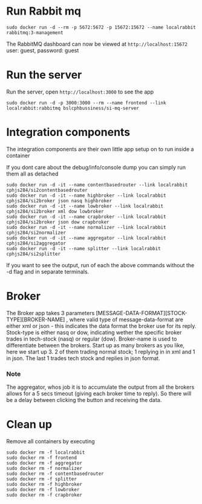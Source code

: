 
# Run Rabbit mq

`sudo docker run -d --rm -p 5672:5672 -p 15672:15672 --name localrabbit rabbitmq:3-management`

The RabbitMQ dashboard can now be viewed at `http://localhost:15672` user: guest, password: guest

# Run the server

Run the server, open `http://localhost:3000` to see the app

`sudo docker run -d -p 3000:3000 --rm --name frontend --link localrabbit:rabbitmq bslcphbussiness/si-mq-server`

# Integration components
The integration components are their own little app setup on to run inside a container

If you dont care about the debug/info/console dump you can simply run them all as detached
```
sudo docker run -d -it --name contentbasedrouter --link localrabbit cphjs284/si2contentbasedrouter
sudo docker run -d -it --name highbroker --link localrabbit cphjs284/si2broker json nasq highbroker
sudo docker run -d -it --name lowbroker --link localrabbit cphjs284/si2broker xml dow lowbroker
sudo docker run -d -it --name crapbroker --link localrabbit cphjs284/si2broker json dow crapbroker
sudo docker run -d -it --name normalizer --link localrabbit cphjs284/si2normalizer
sudo docker run -d -it --name aggregator --link localrabbit cphjs284/si2aggregator
sudo docker run -d -it --name splitter --link localrabbit cphjs284/si2splitter
```
If you want to see the output, run of each the above commands without the -d flag and in separate terminals.

# Broker
The Broker app takes 3 parameters [MESSAGE-DATA-FORMAT][STOCK-TYPE][BROKER-NAME] , where valid type of message-data-format are either xml or json - this indicates the data format the broker use for its reply. Stock-type is either nasq or dow, indicating wether the specific broker trades in tech-stock (nasq) or regular (dow). Broker-name is used to differentiate between the brokers.
Start up as many brokers as you like, here we start up 3. 2 of them trading normal stock; 1 replying in in xml and 1 in json. The last 1 trades tech stock and replies in json format.

### Note
The aggregator, whos job it is to accumulate the output from all the brokers allows for a 5 secs timeout (giving each broker time to reply). So there will be a delay between clicking the button and receiving the data.


# Clean up
Remove all containers by executing
```
sudo docker rm -f localrabbit
sudo docker rm -f frontend
sudo docker rm -f aggregator
sudo docker rm -f normalizer
sudo docker rm -f contentbasedrouter
sudo docker rm -f splitter
sudo docker rm -f highbroker
sudo docker rm -f lowbroker
sudo docker rm -f crapbroker
```

